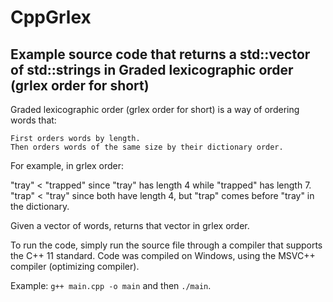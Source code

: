 # CppGrlex

## Example source code that returns a std::vector of std::strings in Graded lexicographic order (grlex order for short)

Graded lexicographic order (grlex order for short) is a way of ordering words that:

    First orders words by length.
    Then orders words of the same size by their dictionary order.

For example, in grlex order:

 "tray" < "trapped" since "tray" has length 4 while "trapped" has length 7.
 "trap" < "tray" since both have length 4, but "trap" comes before "tray" in the dictionary.

Given a vector of words, returns that vector in grlex order.

To run the code, simply run the source file through a compiler that supports the C++ 11 standard.
Code was compiled on Windows, using the MSVC++ compiler (optimizing compiler).

Example: `g++ main.cpp -o main` and then `./main`.
